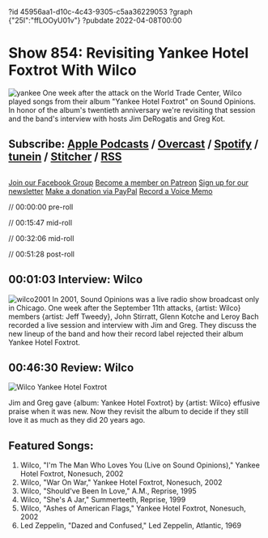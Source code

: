 ?id 45956aa1-d10c-4c43-9305-c5aa36229053
?graph {"25I":"ffLOOyU01v"}
?pubdate 2022-04-08T00:00
# Show 854: Revisiting Yankee Hotel Foxtrot With Wilco
![yankee](https://static.soundopinions.org/images/2022/yankee_hotel_foxtrot_(front_cover).png)
One week after the attack on the World Trade Center, Wilco played songs from their album "Yankee Hotel Foxtrot" on Sound Opinions. In honor of the album's twentieth anniversary we're revisiting that session and the band's interview with hosts Jim DeRogatis and Greg Kot.

## Subscribe: [Apple Podcasts](https://itunes.apple.com/us/podcast/sound-opinions/id94793843) / [Overcast](https://overcast.fm/itunes94793843/sound-opinions) / [Spotify](https://open.spotify.com/show/1kNR8YL7TBrQuRxDdS4wtU) / [tunein](https://tunein.com/podcasts/Music-Podcasts/Sound-Opinions-p60273/) / [Stitcher](http://www.stitcher.com/podcast/sound-opinions) / [RSS](https://feeds.simplecast.com/Nn6fjnB0)


##
[Join our Facebook Group](https://bit.ly/3sivr9T)
[Become a member on Patreon](https://bit.ly/3slWZvc)
[Sign up for our newsletter](https://bit.ly/3eEvRnG)
[Make a donation via PayPal](https://bit.ly/3dmt9lU)
[Record a Voice Memo](https://bit.ly/2RyD5Ah)

// 00:00:00 pre-roll

// 00:15:47 mid-roll

// 00:32:06 mid-roll

// 00:51:28 post-roll


## 00:01:03 Interview: Wilco
![wilco2001](https://static.soundopinions.org/images/2022/wilco-2002.jpeg)
In 2001, Sound Opinions was a live radio show broadcast only in Chicago. One week after the September 11th attacks, {artist: Wilco} members {artist: Jeff Tweedy}, John Stirratt, Glenn Kotche and Leroy Bach recorded a live session and interview with Jim and Greg. They discuss the new lineup of the band and how their record label rejected their album Yankee Hotel Foxtrot.


## 00:46:30 Review: Wilco

![Wilco Yankee Hotel Foxtrot](https://static.soundopinions.org/assets/854/25I2.jpg)

Jim and Greg gave {album: Yankee Hotel Foxtrot} by {artist: Wilco} effusive praise when it was new. Now they revisit the album to decide if they still love it as much as they did 20 years ago. 



## Featured Songs:

1. Wilco, "I'm The Man Who Loves You (Live on Sound Opinions)," Yankee Hotel Foxtrot, Nonesuch, 2002
1. Wilco, "War On War," Yankee Hotel Foxtrot, Nonesuch, 2002
1. Wilco, "Should've Been In Love," A.M., Reprise, 1995
1. Wilco, "She's A Jar," Summerteeth, Reprise, 1999
1. Wilco, "Ashes of American Flags," Yankee Hotel Foxtrot, Nonesuch, 2002
1. Led Zeppelin, "Dazed and Confused," Led Zeppelin, Atlantic, 1969